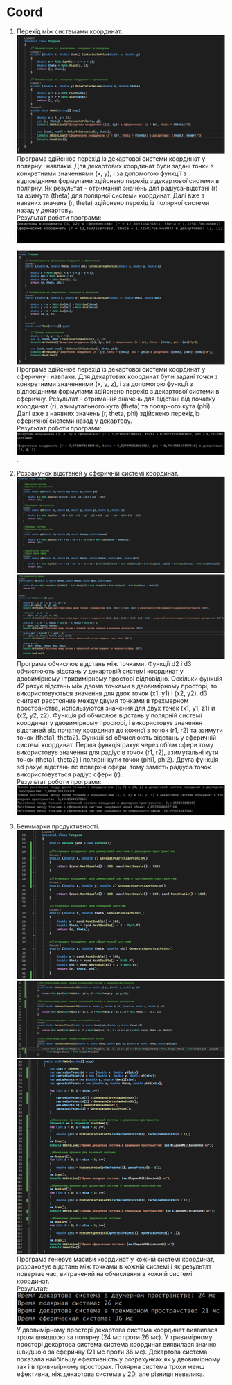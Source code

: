 # Coord
1. Перехід між системами координат.  
   ![Скрiншот 1](https://github.com/MKroppp/Coord/blob/main/Screenshots/1.png)
   Програма здійснює перехід із декартової системи координат у полярну і навпаки. Для декартових координат були задані точки з конкретними значеннями (x, y), і за допомогою функції з відповідними формулами здійснено перехід з декартової системи в полярну. Як результат - отримання значень для радіуса-відстані (r) та азимута (theta) для полярної системи координат. Далі вже з наявних значень (r, theta) здійснено перехід із полярної системи назад у декартову.  
   Результат роботи програми:  
    ![Скрiншот 2](https://github.com/MKroppp/Coord/blob/main/Screenshots/2.png)  
   
   ![Скрiншот 3](https://github.com/MKroppp/Coord/blob/main/Screenshots/3.png)
   Програма здійснює перехід із декартової системи координат у сферичну і навпаки. Для декартових координат були задані точки з конкретними значеннями (x, y, z), і за допомогою функції з відповідними формулами здійснено перехід з декартової системи в сферичну. Результат - отримання значень для відстані від початку координат (r), азимутального кута (theta) та полярного кута (phi). Далі вже з наявних значень (r, theta, phi) здійснено перехід із сферичної системи назад у декартову.  
   Результат роботи програми:  
   ![Скрiншот 4](https://github.com/MKroppp/Coord/blob/main/Screenshots/4.png).  
   
3. Розрахунок відстаней у сферичній системі координат.  
   ![Скрiншот 5](https://github.com/MKroppp/Coord/blob/main/Screenshots/5.png)  
   ![Скрiншот 6](https://github.com/MKroppp/Coord/blob/main/Screenshots/6.png)
   Програма обчислює відстань між точками. Функції d2 і d3 обчислюють відстань у декартовій системі координат у двовимірному і тривимірному просторі відповідно. Оскільки функція d2 рахує відстань між двома точками в двовимірному просторі, то використовуються значення для двох точок (x1, y1) і (x2, y2). d3 считает расстояние между двумя точками в трехмерном пространстве, используются значения для двух точек (x1, y1, z1) и (x2, y2, z2). Функція pd обчислює відстань у полярній системі координат у двовимірному просторі, і використовує значення відстаней від початку координат до кожної з точок (r1, r2) та азимути точок (theta1, theta2). Функції sd обчислюють відстань у сферичній системі координат. Перша функція рахує через об'єм сфери тому використовує значення для радіусів точок (r1, r2), азимутальні кути точок (theta1, theta2) і полярні кути точок (phi1, phi2). Друга функція sd рахує відстань по поверхні сфери, тому замість радіуса точок використовується радіус сфери (r).  
   Результат роботи програми:
   ![Скрiншот 7](https://github.com/MKroppp/Coord/blob/main/Screenshots/7.png)
   
5. Бенчмарки продуктивності.  
   ![Скрiншот 8](https://github.com/MKroppp/Coord/blob/main/Screenshots/8.png)  
   ![Скрiншот 9](https://github.com/MKroppp/Coord/blob/main/Screenshots/9.png)  
   ![Скрiншот 10](https://github.com/MKroppp/Coord/blob/main/Screenshots/10.png)  
   Програма генерує масиви координат у кожній системі координат, розраховує відстань між точками в кожній системі і як результат повертає час, витрачений на обчислення в кожній системі координат.  
   Результат:
   ![11](https://github.com/MKroppp/Coord/blob/main/Screenshots/11.png)
   У двовимірному просторі декартова система координат виявилася трохи швидшою за полярну (24 мс проти 26 мс). У тривимірному просторі декартова система система координат виявилася значно швидшою за сферичну (21 мс проти 36 мс).
   Декартова система показала найбільшу ефективність у розрахунках як у двовимірному так і в тривимірному просторах. Полярна система трохи менш ефективна, ніж декартова система у 2D, але різниця невелика.
